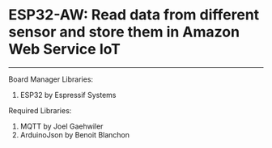 # ESP32-AW: Read data from different sensor and store them in Amazon Web Service IoT
***
Board Manager Libraries:
1. ESP32 by Espressif Systems

Required Libraries:
1. MQTT by Joel Gaehwiler
2. ArduinoJson by Benoit Blanchon
